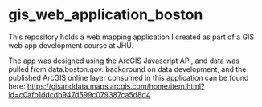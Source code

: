 # gis_web_application_boston
This repository holds a web mapping application I created as part of a GIS web app development course at JHU. 

The app was designed using the ArcGIS Javascript API, and data was pulled from data.boston.gov.  background on data development, and the published ArcGIS online layer consumed in this application can be found here: https://gisanddata.maps.arcgis.com/home/item.html?id=c0afb1ddcdb947d599c079387ca5d8d4
